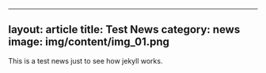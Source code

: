 
---
layout: article
title: Test News
category: news
image: img/content/img_01.png
---

This is a test news just to see how jekyll works. 
